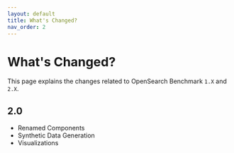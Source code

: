 ```yaml
---
layout: default
title: What's Changed?
nav_order: 2
---
```


# What's Changed?

This page explains the changes related to OpenSearch Benchmark `1.X` and `2.X`.

## 2.0

- Renamed Components
- Synthetic Data Generation
- Visualizations